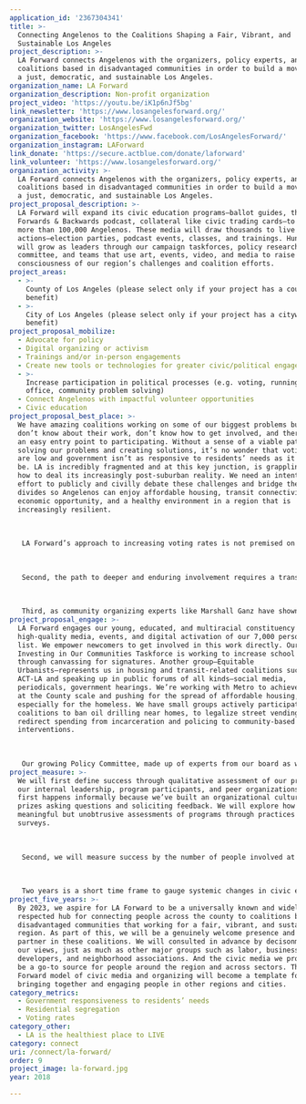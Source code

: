 ```yaml
---
application_id: '2367304341'
title: >-
  Connecting Angelenos to the Coalitions Shaping a Fair, Vibrant, and
  Sustainable Los Angeles
project_description: >-
  LA Forward connects Angelenos with the organizers, policy experts, and
  coalitions based in disadvantaged communities in order to build a movement for
  a just, democratic, and sustainable Los Angeles.
organization_name: LA Forward
organization_description: Non-profit organization
project_video: 'https://youtu.be/iK1p6nJf5bg'
link_newsletter: 'https://www.losangelesforward.org/'
organization_website: 'https://www.losangelesforward.org/'
organization_twitter: LosAngelesFwd
organization_facebook: 'https://www.facebook.com/LosAngelesForward/'
organization_instagram: LAForward
link_donate: 'https://secure.actblue.com/donate/laforward'
link_volunteer: 'https://www.losangelesforward.org/'
organization_activity: >-
  LA Forward connects Angelenos with the organizers, policy experts, and
  coalitions based in disadvantaged communities in order to build a movement for
  a just, democratic, and sustainable Los Angeles.
project_proposal_description: >-
  LA Forward will expand its civic education programs—ballot guides, the LA
  Forwards & Backwards podcast, collateral like civic trading cards—to reach
  more than 100,000 Angelenos. These media will draw thousands to live
  actions—election parties, podcast events, classes, and trainings. Hundreds
  will grow as leaders through our campaign taskforces, policy research
  committee, and teams that use art, events, video, and media to raise
  consciousness of our region’s challenges and coalition efforts.
project_areas:
  - >-
    County of Los Angeles (please select only if your project has a countywide
    benefit)
  - >-
    City of Los Angeles (please select only if your project has a citywide
    benefit)
project_proposal_mobilize:
  - Advocate for policy
  - Digital organizing or activism
  - Trainings and/or in-person engagements
  - Create new tools or technologies for greater civic/political engagement
  - >-
    Increase participation in political processes (e.g. voting, running for
    office, community problem solving)
  - Connect Angelenos with impactful volunteer opportunities
  - Civic education
project_proposal_best_place: >-
  We have amazing coalitions working on some of our biggest problems but people
  don’t know about their work, don’t know how to get involved, and there is not
  an easy entry point to participating. Without a sense of a viable path toward
  solving our problems and creating solutions, it’s no wonder that voting rates
  are low and government isn’t as responsive to residents’ needs as it should
  be. LA is incredibly fragmented and at this key junction, is grappling with
  how to deal its increasingly post-suburban reality. We need an intentional
  effort to publicly and civilly debate these challenges and bridge these
  divides so Angelenos can enjoy affordable housing, transit connectivity,
  economic opportunity, and a healthy environment in a region that is
  increasingly resilient.
   
   
   
   LA Forward’s approach to increasing voting rates is not premised on the common concept of exhorting people to vote based on civic spirit or any kind of gimmicks. Our theory is that people will vote when they understand what’s at stake in the decisions made by LOCAL elected officials. When they comprehend the region’s big picture challenges and how those relate to their own interests and values, Angelenos will be far more motivated to participate. That’s the purpose of our popular and growing civic media, e.g. ballot guides, the LA Forwards & Backwards podcast, essays, collateral like civic trading cards, digital live steams of events—which aims to reach more than 100,00 Angelenos by 2020.
   
   
   
   Second, the path to deeper and enduring involvement requires a transition from the less active form of engagement with media and digital actions like petition-signing to participating in the interactive experiences of events, especially connecting with other people face-to-face. On its own, media can increase government responsiveness by letting officials know their actions are being tracked, but media’s greatest power can be as a funnel to draw people into hands-on work. That’s the purpose of our growing number of live actions—election parties, podcast events, classes, trainings, “take action” fairs, and neighborhood hangouts in places like parks, bars, cafes, & co-working spaces.
   
   
   
   Third, as community organizing experts like Marshall Ganz have shown, the only way to sustain mass involvement is by building organizations that enable individuals to take on increasing leadership responsibilities toward common purposes. We know that people are satisfied by participating in different ways and that the best way to be involved is with a group small enough that they can form meaningful relationships with each other. LA Forward is cultivating volunteer-led teams specific to various issues and methods of engagement. The main job of LA Forward’s staff and top leadership will be to act as organizers—coaching volunteers to step up into leadership roles, providing guidance, and facilitating connections and trainings as necessary.
project_proposal_engage: >-
  LA Forward engages our young, educated, and multiracial constituency with
  high-quality media, events, and digital activation of our 7,000 person email
  list. We empower newcomers to get involved in this work directly. Our
  Investing in Our Communities Taskforce is working to increase school funding
  through canvassing for signatures. Another group—Equitable
  Urbanists—represents us in housing and transit-related coalitions such as
  ACT-LA and speaking up in public forums of all kinds—social media,
  periodicals, government hearings. We’re working with Metro to achieve impact
  at the County scale and pushing for the spread of affordable housing,
  especially for the homeless. We have small groups actively participating in
  coalitions to ban oil drilling near homes, to legalize street vending, and to
  redirect spending from incarceration and policing to community-based
  interventions.
   
   
   
   Our growing Policy Committee, made up of experts from our board as well as newly activated participants, is responsible for our ballot guides, which reach more than 50,000 people each electoral cycle. We're growing a team of creative professionals who will use their talents in art, design, video, and other forms of media to raise consciousness of our region’s challenges and coalition efforts, on the model of our podcast has more than 30,000 downloads. And we have an expanding group of budding leaders who have already planned neighborhood hangouts, election parties, and Live Podcast events.
project_measure: >-
  We will first define success through qualitative assessment of our programs by
  our internal leadership, program participants, and peer organizations. This
  first happens informally because we’ve built an organizational culture that
  prizes asking questions and soliciting feedback. We will explore how to create
  meaningful but unobtrusive assessments of programs through practices like
  surveys.
   
   
   
   Second, we will measure success by the number of people involved at each level of our work—as viewers of our media (emails, podcasts, ballot guides, etc), as attendees at our live actions, as creators of our programs, and as leaders of our volunteer teams. We aim to reach 500,000 downloads of our podcast(s) by 2020, with at least 50,000 distinct listeners. We aspire for our ballot guides to reach at least 60,000 people each electoral cycle, with at least 20,000 of those being direct downloads of the full guide. By 2020, we plan to have engaged 3,000 people at in-person events and to have involved 250 people in the work of our volunteer teams. Finally, we intend to have recruited and coached 50 people as leaders of our various teams.
   
   
   
   Two years is a short time frame to gauge systemic changes in civic engagement, much less for issues such as residential segregation. However, we will search out other indicators to evaluate the success of our work such as increases in down-ballot voting on propositions and the number of people who’ve attend city hearing and contacted their elected officials.
project_five_years: >-
  By 2023, we aspire for LA Forward to be a universally known and widely
  respected hub for connecting people across the county to coalitions based in
  disadvantaged communities that working for a fair, vibrant, and sustainable LA
  region. As part of this, we will be a genuinely welcome presence and good
  partner in these coalitions. We will consulted in advance by decisonmakers for
  our views, just as much as other major groups such as labor, business,
  developers, and neighborhood associations. And the civic media we produce will
  be a go-to source for people around the region and across sectors. The LA
  Forward model of civic media and organizing will become a template for
  bringing together and engaging people in other regions and cities.
category_metrics:
  - Government responsiveness to residents’ needs
  - Residential segregation
  - Voting rates
category_other:
  - LA is the healthiest place to LIVE
category: connect
uri: /connect/la-forward/
order: 9
project_image: la-forward.jpg
year: 2018

---
```

